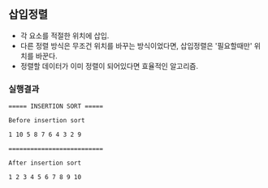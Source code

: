 ## 삽입정렬

- 각 요소를 적절한 위치에 삽입.
- 다른 정렬 방식은 무조건 위치를 바꾸는 방식이었다면, 삽입정렬은 '필요할때만' 위치를 바꾼다.
- 정렬할 데이터가 이미 정렬이 되어있다면 효율적인 알고리즘.

### 실행결과

~~~
===== INSERTION SORT =====

Before insertion sort

1 10 5 8 7 6 4 3 2 9 

==========================

After insertion sort

1 2 3 4 5 6 7 8 9 10
~~~